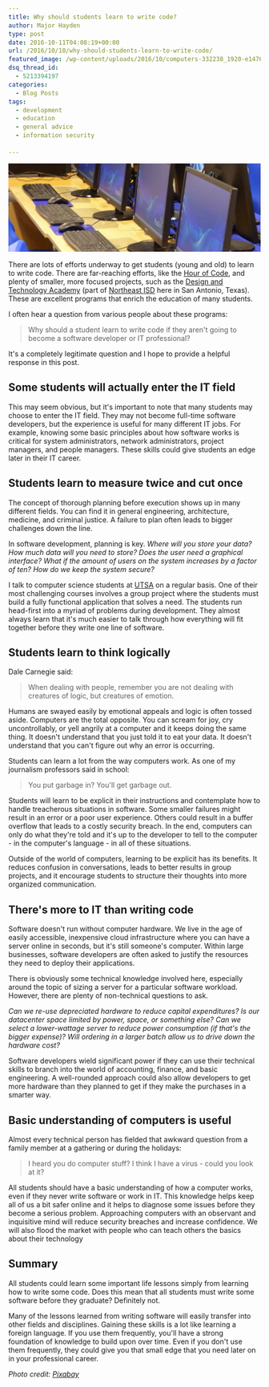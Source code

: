 ```yaml
---
title: Why should students learn to write code?
author: Major Hayden
type: post
date: 2016-10-11T04:08:19+00:00
url: /2016/10/10/why-should-students-learn-to-write-code/
featured_image: /wp-content/uploads/2016/10/computers-332238_1920-e1476155887912.jpg
dsq_thread_id:
  - 5213394197
categories:
  - Blog Posts
tags:
  - development
  - education
  - general advice
  - information security

---
```

![1]

There are lots of efforts underway to get students (young and old) to learn to write code. There are far-reaching efforts, like the [Hour of Code][2], and plenty of smaller, more focused projects, such as the [Design and Technology Academy][3] (part of [Northeast ISD][4] here in San Antonio, Texas). These are excellent programs that enrich the education of many students.

I often hear a question from various people about these programs:

> Why should a student learn to write code if they aren't going to become a software developer or IT professional?

It's a completely legitimate question and I hope to provide a helpful response in this post.

## Some students will actually enter the IT field

This may seem obvious, but it's important to note that many students may choose to enter the IT field. They may not become full-time software developers, but the experience is useful for many different IT jobs. For example, knowing some basic principles about how software works is critical for system administrators, network administrators, project managers, and people managers. These skills could give students an edge later in their IT career.

## Students learn to measure twice and cut once

The concept of thorough planning before execution shows up in many different fields. You can find it in general engineering, architecture, medicine, and criminal justice. A failure to plan often leads to bigger challenges down the line.

In software development, planning is key. _Where will you store your data? How much data will you need to store? Does the user need a graphical interface? What if the amount of users on the system increases by a factor of ten? How do we keep the system secure?_

I talk to computer science students at [UTSA][5] on a regular basis. One of their most challenging courses involves a group project where the students must build a fully functional application that solves a need. The students run head-first into a myriad of problems during development. They almost always learn that it's much easier to talk through how everything will fit together before they write one line of software.

## Students learn to think logically

Dale Carnegie said:

> When dealing with people, remember you are not dealing with creatures of logic, but creatures of emotion.

Humans are swayed easily by emotional appeals and logic is often tossed aside. Computers are the total opposite. You can scream for joy, cry uncontrollably, or yell angrily at a computer and it keeps doing the same thing. It doesn't understand that you just told it to eat your data. It doesn't understand that you can't figure out why an error is occurring.

Students can learn a lot from the way computers work. As one of my journalism professors said in school:

> You put garbage in? You'll get garbage out.

Students will learn to be explicit in their instructions and contemplate how to handle treacherous situations in software. Some smaller failures might result in an error or a poor user experience. Others could result in a buffer overflow that leads to a costly security breach. In the end, computers can only do what they're told and it's up to the developer to tell to the computer - in the computer's language - in all of these situations.

Outside of the world of computers, learning to be explicit has its benefits. It reduces confusion in conversations, leads to better results in group projects, and it encourage students to structure their thoughts into more organized communication.

## There's more to IT than writing code

Software doesn't run without computer hardware. We live in the age of easily accessible, inexpensive cloud infrastructure where you can have a server online in seconds, but it's still someone's computer. Within large businesses, software developers are often asked to justify the resources they need to deploy their applications.

There is obviously some technical knowledge involved here, especially around the topic of sizing a server for a particular software workload. However, there are plenty of non-technical questions to ask.

_Can we re-use depreciated hardware to reduce capital expenditures? Is our datacenter space limited by power, space, or something else? Can we select a lower-wattage server to reduce power consumption (if that's the bigger expense)? Will ordering in a larger batch allow us to drive down the hardware cost?_

Software developers wield significant power if they can use their technical skills to branch into the world of accounting, finance, and basic engineering. A well-rounded approach could also allow developers to get more hardware than they planned to get if they make the purchases in a smarter way.

## Basic understanding of computers is useful

Almost every technical person has fielded that awkward question from a family member at a gathering or during the holidays:

> I heard you do computer stuff? I think I have a virus - could you look at it?

All students should have a basic understanding of how a computer works, even if they never write software or work in IT. This knowledge helps keep all of us a bit safer online and it helps to diagnose some issues before they become a serious problem. Approaching computers with an observant and inquisitive mind will reduce security breaches and increase confidence. We will also flood the market with people who can teach others the basics about their technology

## Summary

All students could learn some important life lessons simply from learning how to write some code. Does this mean that all students must write some software before they graduate? Definitely not.

Many of the lessons learned from writing software will easily transfer into other fields and disciplines. Gaining these skills is a lot like learning a foreign language. If you use them frequently, you'll have a strong foundation of knowledge to build upon over time. Even if you don't use them frequently, they could give you that small edge that you need later on in your professional career.

_Photo credit: [Pixabay][6]_

 [1]: /wp-content/uploads/2016/10/computers-332238_1920-e1476155887912.jpg
 [2]: https://code.org/learn
 [3]: http://www.neisd.net/dataHS/
 [4]: http://www.neisd.net/
 [5]: http://www.utsa.edu/
 [6]: https://pixabay.com/p-332238/?no_redirect
